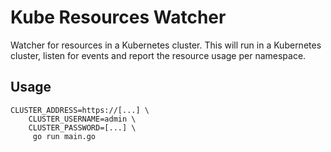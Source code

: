 # Kube Resources Watcher

Watcher for resources in a Kubernetes cluster. This will run in a Kubernetes cluster, listen for events and report the
resource usage per namespace.

## Usage

```
CLUSTER_ADDRESS=https://[...] \
    CLUSTER_USERNAME=admin \
    CLUSTER_PASSWORD=[...] \
     go run main.go
```

